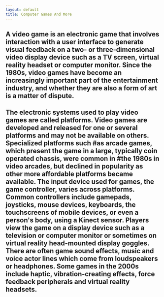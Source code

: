 ```yaml
---
layout: default
title: Computer Games And More
---
```

## A video game is an electronic game that involves interaction with a user interface to generate     visual feedback on a two- or three-dimensional video display device such as a TV screen, virtual  reality headset or computer monitor. Since the 1980s, video games have become an increasingly      important part of the entertainment industry, and whether they are also a form of art is a matter  of dispute.

## The electronic systems used to play video games are called platforms. Video games are developed  and released for one or several platforms and may not be available on others. Specialized        platforms such #as arcade games, which present the game in a large, typically coin operated        chassis, were common in #the 1980s in video arcades, but declined in popularity as other more     affordable platforms became available. The input device used for games, the game controller, varies across platforms. Common controllers include gamepads, joysticks, mouse devices, keyboards, the touchscreens of mobile devices, or even a person's body, using a Kinect sensor. Players view the game on a display device such as a television or computer monitor or sometimes on virtual reality head-mounted display goggles. There are often game sound effects, music and voice actor lines which come from loudspeakers or headphones. Some games in the 2000s include haptic, vibration-creating effects, force feedback peripherals and virtual reality headsets.





